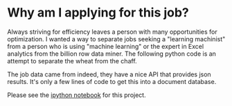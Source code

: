 # Why am I applying for this job?
Always striving for efficiency leaves a person with 
many opportunities for optimization. I wanted a way 
to separate jobs seeking a "learning machinist" from 
a person who is using "machine learning" or the expert
in Excel analytics from the billion row data miner. 
The following python code is an attempt to separate 
the wheat from the chaff.

The job data came from indeed, they have a nice 
API that provides json results. It's only a few lines
of code to get this into a document database.

Please see the <a href="jobsearch.ipynb">ipython notebook</a> for this project. 
